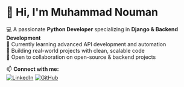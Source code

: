 # 👋 Hi, I'm Muhammad Nouman

💻 A passionate **Python Developer** specializing in **Django & Backend Development**  
🌱 Currently learning advanced API development and automation  
🚀 Building real-world projects with clean, scalable code  
💬 Open to collaboration on open-source & backend projects  

📫 **Connect with me:**  
[![LinkedIn](https://img.shields.io/badge/LinkedIn-blue?style=for-the-badge&logo=linkedin)](https://www.linkedin.com/in/muhammad-nouman-524ab9360/)
[![GitHub](https://img.shields.io/badge/GitHub-black?style=for-the-badge&logo=github)](https://github.com/MuhammadNouman769)
